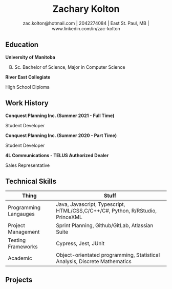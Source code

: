 <h1 style="text-align: center;"><strong>Zachary Kolton</strong></h1>

<p style="text-align: center;">zac.kolton@hotmail.com | 2042274084 | East St. Paul, MB | www.linkedin.com/in/zac-kolton </p>

<h2><strong>Education</strong></h2>

<p><strong>University of Manitoba</strong></p>
<p>&nbsp;&nbsp;&nbsp;B. Sc. Bachelor of Science, Major in Computer Science</p>

<p><strong>River East Collegiate</strong></p>
<p>High School Diploma</p>

<h2><strong>Work History</strong></h2>

<p><strong>Conquest Planning Inc. (Summer 2021 - Full Time)</strong></p>
<p>Student Developer</p>

<p><strong>Conquest Planning Inc. (Summer 2020 - Part Time)</strong></p>
<p>Student Developer</p>

<p><strong>4L Communications - TELUS Authorized Dealer</strong></p>
<p>Sales Representative</p>

<h2><strong>Technical Skills</strong></h2>

| Thing                 | Stuff                                                                         |
| --------------------- | ----------------------------------------------------------------------------- |
| Programming Langauges | Java, Javascript, Typescript, HTML/CSS,C/C++/C#, Python, R/RStudio, PrinceXML |
| Project Management    | Sprint Planning, Github/GitLab, Atlassian Suite                               |
| Testing Frameworks    | Cypress, Jest, JUnit                                                          |
| Academic              | Object-orientated programming, Statistical Analysis, Discrete Mathematics     |

<h2><strong>Projects</strong></h2>